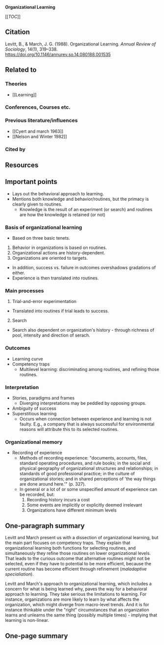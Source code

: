 **Organizational Learning**

[[_TOC_]]

## Citation
Levitt, B., & March, J. G. (1988). Organizational Learning. *Annual Review of Sociology*, 14(1), 319–338. https://doi.org/10.1146/annurev.so.14.080188.001535

## Related to

### Theories
* [[Learning]]

### Conferences, Courses etc.

### Previous literature/influences
* [[Cyert and march 1963]]
* [[Nelson and Winter 1982]]

### Cited by

## Resources

## Important points
* Lays out the behavioral approach to learning.
* Mentions both knowledge and behavior/routines, but the primacy is clearly given to routines.
    * Knowledge is the result of an experiment (or search) and routines are how the knowledge is retained (or not)

### Basis of organizational learning

* Based on three basic tenets.
1. Behavior in organizations is based on routines.
2. Organizational actions are history-dependent.
3. Organizations are oriented to targets.
* In addition, success vs. failure in outcomes overshadows gradations of either.
* Experience is then translated into routines.

### Main processes

1. Trial-and-error experimentation
* Translated into routines if trial leads to success.
2. Search
* Search also dependent on organization's history - through richness of pool, intensity and direction of serach.

### Outcomes

* Learning curve
* Competency traps
    * Multilevel learning: discriminating among routines, and refining those routines.

### Interpretation

* Stories, paradigms and frames
    * Diverging interpretations may be peddled by opposing groups.
* Ambiguity of success
* Superstitious learning
    * Occurs when connection between experience and learning is not faulty. E.g., a company that is always successful for environmental reasons will attribute this to its selected routines.

### Organizational memory

* Recording of experience
    * Methods of recording experience: "documents, accounts, files, standard operating procedures, and rule books; in the social and physical geography of organizational structures and relationships; in standards of good professional practice; in the culture of organizational stories; and in shared perceptions of 'the way things are done around here.'" (p. 327).
    * In general or a lot of or some unspecified amount of experience can be recorded, but:
        1. Recording history incurs a cost
        2. Some events are implicitly or explicitly deemed irrelevant
        3. Organizations have different minimum levels 

## One-paragraph summary

Levitt and March present us with a dissection of organizational learning, but the main part focuses on competency traps. They explain that organizational learning both functions for selecting routines, and simultaneously they refine those routines on lower organizational levels. That leads to the curious outcome that alternative routines might not be selected, even if they have to potential to be more efficient, because the current routine has become efficient through refinement (*maladaptive specialiation*).

Levitt and March's approach to organizational learning, which includes a concern for what is being learned why, paves the way for a behavioral approach to learning. They take serious the limitations to learning. For instance, organizations are more likely to learn by what affects the organization, which might diverge from macro-level trends. And it is for instance thinkable under the "right" circumstances that an organization learns and unlearns the same thing (possibly multiple times) - implying that learning is non-linear.

## One-page summary